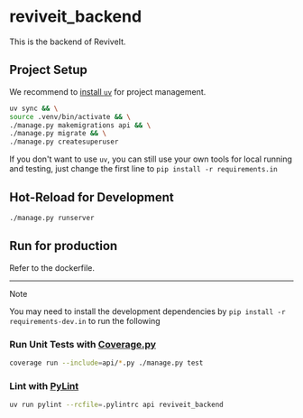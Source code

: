 # reviveit_backend

This is the backend of ReviveIt.

## Project Setup

We recommend to [install `uv`](https://docs.astral.sh/uv/getting-started/installation/) for project management.
```sh
uv sync && \
source .venv/bin/activate && \
./manage.py makemigrations api && \
./manage.py migrate && \
./manage.py createsuperuser
```
If you don't want to use `uv`, you can still use your own tools for local running and testing, just change the first line to `pip install -r requirements.in`

## Hot-Reload for Development
```sh
./manage.py runserver
```

## Run for production
Refer to the dockerfile.

---

> [!NOTE]
> You may need to install the development dependencies by `pip install -r requirements-dev.in` to run the following
### Run Unit Tests with [Coverage.py](https://coverage.readthedocs.io/en/latest/)

```sh
coverage run --include=api/*.py ./manage.py test
```

### Lint with [PyLint](https://www.pylint.org/)

```sh
uv run pylint --rcfile=.pylintrc api reviveit_backend
```
